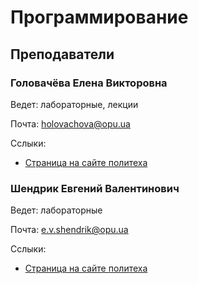 # Программирование

## Преподаватели

### Головачёва Елена Викторовна

Ведет: лабораторные, лекции

Почта: <holovachova@opu.ua>

Сслыки:
- [Страница на сайте политеха](https://opu.ua/ru/staff/32382)

### Шендрик Евгений Валентинович

Ведет: лабораторные

Почта: <e.v.shendrik@opu.ua>

Сслыки:
- [Страница на сайте политеха](https://opu.ua/ru/staff/32366)
